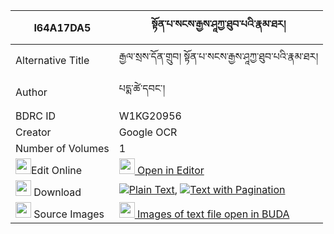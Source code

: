 |I64A17DA5|སྟོན་པ་སངས་རྒྱས་ཤཱཀྱ་ཐུབ་པའི་རྣམ་ཐར། 
| --- | --- 
|Alternative Title |རྒྱལ་སྲས་དོན་གྲུབ། སྟོན་པ་སངས་རྒྱས་ཤཱཀྱ་ཐུབ་པའི་རྣམ་ཐར།
|Author| པདྨ་ཚེ་དབང་།
|BDRC ID | W1KG20956
|Creator | Google OCR
|Number of Volumes| 1
|<img width="25" src="https://img.icons8.com/color/25/000000/edit-property.png">Edit Online| [<img width="25" src="https://avatars.githubusercontent.com/u/45091458?s=200&v=4"> Open in Editor](http://editor.openpecha.org/I64A17DA5)
|<img width="25" src="https://img.icons8.com/fluent/48/000000/download-2.png"/>  Download | [![](https://img.icons8.com/color/20/000000/txt.png)Plain Text](https://github.com/Openpecha/I64A17DA5/releases/download/v1/tonpa_sangye_shakya_tubpa_i_na_plain_I64A17DA5.zip), [![](https://img.icons8.com/color/20/000000/txt.png)Text with Pagination](https://github.com/Openpecha/I64A17DA5/releases/download/v1/tonpa_sangye_shakya_tubpa_i_na_pages_I64A17DA5.zip)
|<img width="25" src="https://img.icons8.com/plasticine/100/000000/pictures-folder.png"/>  Source Images | [<img width="25" src="https://library.bdrc.io/icons/BUDA-small.svg"> Images of text file open in BUDA](https://library.bdrc.io/show/bdr:W1KG20956)